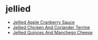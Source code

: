 # jellied

 * [Jellied Apple Cranberry Sauce](../index/j/jellied-apple-cranberry-sauce-13328.json)
 * [Jellied Chicken And Coriander Terrine](../index/j/jellied-chicken-and-coriander-terrine-13246.json)
 * [Jellied Quinces And Manchego Cheese](../index/j/jellied-quinces-and-manchego-cheese-104442.json)
